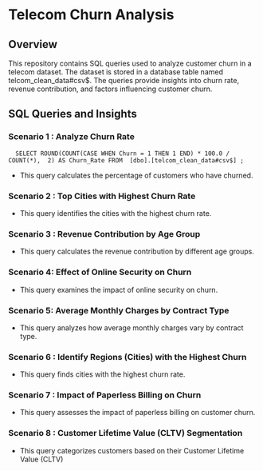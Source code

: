 # Telecom Churn Analysis

##  Overview

This repository contains SQL queries used to analyze customer churn in a telecom dataset. The dataset is stored in a database table named telcom_clean_data#csv$. The queries provide insights into churn rate, revenue contribution, and factors influencing customer churn.

## SQL Queries and Insights
### Scenario 1 :  Analyze Churn Rate


      SELECT ROUND(COUNT(CASE WHEN Churn = 1 THEN 1 END) * 100.0 / COUNT(*),  2) AS Churn_Rate FROM  [dbo].[telcom_clean_data#csv$] ;

- This query calculates the percentage of customers who have churned.


###  Scenario 2 : Top Cities with Highest Churn Rate

- This query identifies the cities with the highest churn rate.


###  Scenario 3 : Revenue Contribution by Age Group

- This query calculates the revenue contribution by different age groups.


###  Scenario 4: Effect of Online Security on Churn

- This query examines the impact of online security on churn.

###  Scenario 5: Average Monthly Charges by Contract Type

- This query analyzes how average monthly charges vary by contract type.

###  Scenario 6  :  Identify Regions (Cities) with the Highest Churn

- This query finds cities with the highest churn rate.

###  Scenario  7 : Impact of Paperless Billing on Churn

- This query assesses the impact of paperless billing on customer churn.

###  Scenario  8 : Customer Lifetime Value (CLTV) Segmentation

- This query categorizes customers based on their Customer Lifetime Value (CLTV)
